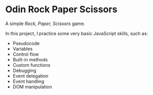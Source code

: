 # Odin Rock Paper Scissors

A simple *Rock, Paper, Scissors* game.

In this project, I practice some very basic JavaScript skills, such as:
- Pseudocode
- Variables
- Control flow
- Built-in methods
- Custom functions
- Debugging
- Event delegation
- Event handling
- DOM manipulation
